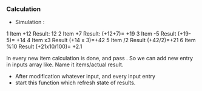 
### Calculation

 - Simulation :

 1 Item    +12       Result: 12
 2 Item    +7        Result: (+12+7)= +19
 3 Item    -5        Result (+19-5)= +14
 4 Item    x3        Result (+14 x 3)=+42
 5 Item    /2        Result (+42/2)=+21
 6 Item    %10       Result (+21x10/100)= +2.1

 In every new item calculation is done, and pass . So we can add new entry in inputs array like. Name it items/actual result. 
 
  - After modification whatever input, and every input entry
  -  start this function which refresh state of results.